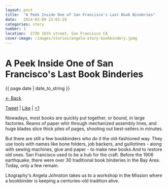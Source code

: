 ```yaml
---
layout: post
title:  "A Peek Inside One of San Francisco's Last Book Binderies"
date:   2014-03-09 23:01:29
categories: story
number: 1
location:  2736 16th street, San Francisco CA
cover-image: /images/stories/angela-story-bookbindery.jpeg
---
```


<div class="post-image" style="background-image:url('/images/stories/angela-story-bookbindery.jpeg');">
<h1 class="post-title">A Peek Inside One of San Francisco's Last Book Binderies</h1>
</div>

<p class="meta">{{ page.date | date_to_string }}</p>

<p class="back-arrow"><a href="/">&larr; Back</a></p>

<a class="button tiny disabled" href="http://twitter.com/intent/tweet?url=http://thelitographyproject.com/03-09-2014/A-Peek-Inside-One-of-San-Francisco.html">Tweet</a> | <a class="button tiny" href="http://facebook.com/sharer.php?u=http://thelitographyproject.com/03-09-2014/A-Peek-Inside-One-of-San-Francisco.html">Like</a> | <a class="button tiny alert" href="https://plus.google.com/share?url=http%3A%2F%2Fhttp://thelitographyproject.com/03-09-2014/A-Peek-Inside-One-of-San-Francisco.html">+1</a>


<p>Nowadays, most books are quickly put together, or bound, in
large factories. Reams of paper whir through mechanized assembly
lines, and huge blades slice thick piles of pages, shooting out
best-sellers in minutes. </p>

<p>But there are still a few bookbinders who do it the old-fashioned
way. They use tools with names like bone folders, job
backers, and guillotines - along with sewing machines, glue and
paper - to make new books.And to restore old ones. San
Francisco used to be a hub for the craft. Before
the 1906 earthquake, there were over  30 traditional book
binderies in the Bay Area. Today, only a few
remain.</p>

<p>Litography's Angela Johnston takes us to a workshop in the Mission
where a bookbinder is keeping a centuries-old tradition alive.</p>